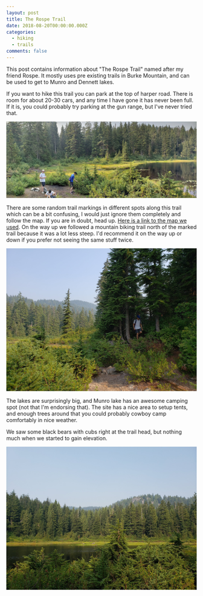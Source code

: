 ```yaml
---
layout: post
title: The Rospe Trail
date: 2018-08-20T00:00:00.000Z
categories:
  - hiking
  - trails
comments: false
---
```


This post contains information about "The Rospe Trail" named after my friend Rospe. It mostly uses pre existing trails in Burke Mountain, and can  be used to get to Munro and Dennett lakes.

If you want to hike this trail you can park at the top of harper road. There is room for about 20-30 cars, and any time I have gone it has never been full. If it is, you could probably try parking at the gun range, but I've never tried that.

<!-- more -->

![Rospe Trail](/img/rospe_trail_0.jpg)

There are some random trail markings in different spots along this trail which can be a bit confusing, I would just ignore them completely and follow the map. If you are in doubt, head up. [Here is a link to the map we used](https://caltopo.com/m/6R6C). On the way up we followed a mountain biking trail north of the marked trail because it was a lot less steep. I'd recommend it on the way up or down if you prefer not seeing the same stuff twice.

![Rospe Trail](/img/rospe_trail_1.jpg)

The lakes are surprisingly big, and Munro lake has an awesome camping spot (not that I'm endorsing that). The site has a nice area to setup tents, and enough trees around that you could probably cowboy camp comfortably in nice weather.

We saw some black bears with cubs right at the trail head, but nothing much when we started to gain elevation.

![Rospe Trail](/img/rospe_trail_2.jpg)
